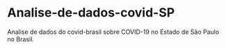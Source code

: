 # Analise-de-dados-covid-SP
Analise de dados do covid-brasil sobre COVID-19 no Estado de São Paulo no Brasil.
